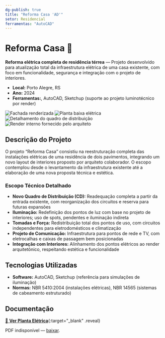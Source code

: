 ```yaml
---
dg-publish: true
title: "Reforma Casa 'AD'"
setor: Residencial
ferramentas: "AutoCAD"
---
```


# Reforma Casa 🏡

**Reforma elétrica completa de residência térrea** — Projeto desenvolvido para atualização total da infraestrutura elétrica de uma casa existente, com foco em funcionalidade, segurança e integração com o projeto de interiores.

- **Local:** Porto Alegre, RS  
- **Ano:** 2024  
- **Ferramentas:**, AutoCAD, Sketchup (suporte ao projeto luminotécnico por render)  

<div class="project-gallery reveal">
  <img src="/assets/imagens/reforma-casa/capa_thumb.jpg" alt="Fachada renderizada" class="gallery-thumb" loading="lazy">
  <img src="/assets/imagens/reforma-casa/planta_thumb.jpg" alt="Planta baixa elétrica" class="gallery-thumb" loading="lazy">
  <img src="/assets/imagens/reforma-casa/detalhe_thumb.jpg" alt="Detalhamento do quadro de distribuição" class="gallery-thumb" loading="lazy">
  <img src="/assets/imagens/reforma-casa/render_thumb.jpg" alt="Render interno fornecido pelo arquiteto" class="gallery-thumb" loading="lazy">
</div>

## Descrição do Projeto

O projeto “Reforma Casa” consistiu na reestruturação completa das instalações elétricas de uma residência de dois pavimentos, integrando um novo layout de interiores proposto por arquiteto colaborador. O escopo contemplou desde o levantamento da infraestrutura existente até a elaboração de uma nova proposta técnica e estética.

### Escopo Técnico Detalhado

- **Novo Quadro de Distribuição (CD):** Readequação completa a partir da entrada existente, com reorganização dos circuitos e reserva para futuras expansões
- **Iluminação:** Redefinição dos pontos de luz com base no projeto de interiores; uso de spots, pendentes e iluminação indireta
- **Tomadas e Força:** Redistribuição total dos pontos de uso, com circuitos independentes para eletrodomésticos e climatização
- **Projeto de Comunicação:** Infraestrutura para pontos de rede e TV, com eletrocalhas e caixas de passagem bem posicionadas
- **Integração com Interiores:** Alinhamento dos pontos elétricos ao render arquitetônico, respeitando estética e funcionalidade

## Tecnologias Utilizadas

- **Software:** AutoCAD, Sketchup (referência para simulações de iluminação)
- **Normas:** NBR 5410:2004 (instalações elétricas), NBR 14565 (sistemas de cabeamento estruturado)


## Documentação

[📄 **Ver Planta Elétrica**](/assets/pdfs/reforma-casa_planta.pdf){:target="_blank" .reveal}

<div class="pdf-container reveal">
  <object data="/assets/pdfs/reforma-casa_planta.pdf#toolbar=0"
          type="application/pdf" width="100%" height="500">
    <p>PDF indisponível — <a href="/assets/pdfs/reforma-casa_planta.pdf" target="_blank">baixar</a>.</p>
  </object>
</div>
